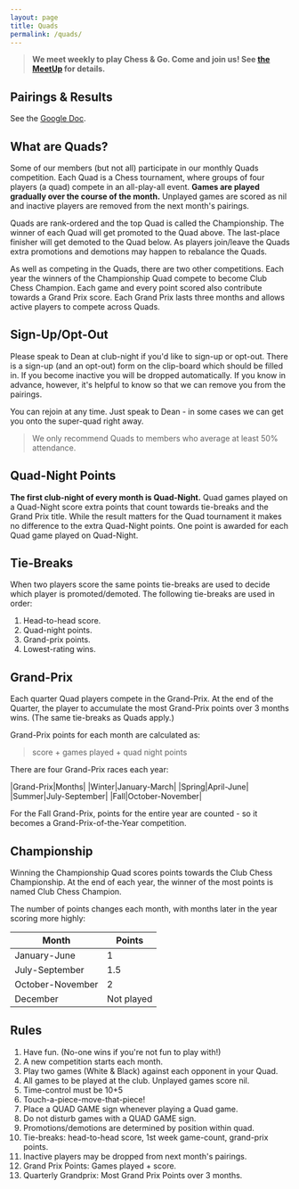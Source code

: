 ```yaml
---
layout: page
title: Quads
permalink: /quads/
---
```


> **We meet weekly to play Chess &amp; Go. Come and join us! See [the MeetUp][meetup] for details.**

## Pairings & Results
See the [Google Doc][googledoc].

## What are Quads?
Some of our members (but not all) participate in our monthly Quads competition.
Each Quad is a Chess tournament, where groups of four players (a quad) compete in an
all-play-all event. **Games are played gradually over the course of the month.**
Unplayed games are scored as nil and inactive players are removed from the next
month's pairings.

Quads are rank-ordered and the top Quad is called the Championship. The winner
of each Quad will get promoted to the Quad above. The last-place finisher will
get demoted to the Quad below. As players join/leave the Quads extra promotions
and demotions may happen to rebalance the Quads.

As well as competing in the Quads, there are two other competitions. Each year
the winners of the Championship Quad compete to become Club Chess Champion.
Each game and every point scored also contribute towards a Grand Prix score.
Each Grand Prix lasts three months and allows active players to compete across
Quads.

## Sign-Up/Opt-Out
Please speak to Dean at club-night if you'd like to sign-up or opt-out. There
is a sign-up (and an opt-out) form on the clip-board which should be filled in.
If you become inactive you will be dropped automatically. If you know in
advance, however, it's helpful to know so that we can remove you from the
pairings.

You can rejoin at any time. Just speak to Dean - in some cases we can get you
onto the super-quad right away.

> We only recommend Quads to members who average at least 50% attendance.


## Quad-Night Points
**The first club-night of every month is Quad-Night.** Quad games played on a
Quad-Night score extra points that count towards tie-breaks and the Grand Prix
title. While the result matters for the Quad tournament it makes no difference
to the extra Quad-Night points. One point is awarded for each Quad game played
on Quad-Night.


## Tie-Breaks
When two players score the same points tie-breaks are used to decide which
player is promoted/demoted. The following tie-breaks are used in order:

1.  Head-to-head score.
2.  Quad-night points.
3.  Grand-prix points.
4.  Lowest-rating wins.

## Grand-Prix
Each quarter Quad players compete in the Grand-Prix. At the end of the Quarter,
the player to accumulate the most Grand-Prix points over 3 months wins. (The
same tie-breaks as Quads apply.)

Grand-Prix points for each month are calculated as:

>   score + games played + quad night points

There are four Grand-Prix races each year:

|Grand-Prix|Months|
|Winter|January-March|
|Spring|April-June|
|Summer|July-September|
|Fall|October-November|

For the Fall Grand-Prix, points for the entire year are counted - so it becomes
a Grand-Prix-of-the-Year competition.

## Championship
Winning the Championship Quad scores points towards the Club Chess
Championship. At the end of each year, the winner of the most points is named
Club Chess Champion.

The number of points changes each month, with months later in the year scoring
more highly:

|Month|Points|
|---|---|
|January-June|1|
|July-September|1.5|
|October-November|2|
|December|Not played|

## Rules
1.  Have fun. (No-one wins if you're not fun to play with!)
0.  A new competition starts each month.
0.  Play two games (White & Black) against each opponent in your Quad.
0.  All games to be played at the club. Unplayed games score nil.
0.  Time-control must be 10+5
0.  Touch-a-piece-move-that-piece!
0.  Place a QUAD GAME sign whenever playing a Quad game.
0.  Do not disturb games with a QUAD GAME sign.
0.  Promotions/demotions are determined by position within quad.
0.  Tie-breaks: head-to-head score, 1st week game-count, grand-prix points.
0.  Inactive players may be dropped from next month's pairings.
0.  Grand Prix Points: Games played + score.
0.  Quarterly Grandprix: Most Grand Prix Points over 3 months.

[googledoc]: https://docs.google.com/spreadsheets/d/1ln8BVsmU0cEnVUBYC_Ka3j28RgHz0eFVmcDg4pUH3qE/edit?usp=sharing
[meetup]: https://www.meetup.com/bend-chess-go-club/

